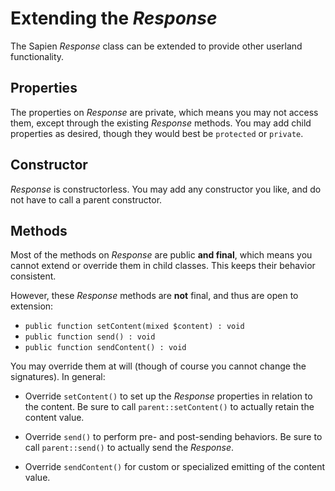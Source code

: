 # Extending the _Response_

The Sapien _Response_ class can be extended to provide other userland
functionality.

## Properties

The properties on _Response_ are private, which means you may not access
them, except through the existing _Response_ methods. You may add child
properties as desired, though they would best be `protected` or `private`.

## Constructor

_Response_ is constructorless. You may add any constructor you
like, and do not have to call a parent constructor.

## Methods

Most of the methods on _Response_ are public **and final**, which means you
cannot extend or override them in child classes. This keeps their behavior
consistent.

However, these _Response_ methods are **not** final, and thus are open to
extension:

- `public function setContent(mixed $content) : void`
- `public function send() : void`
- `public function sendContent() : void`

You may override them at will (though of course you cannot change the
signatures). In general:

- Override `setContent()` to set up the _Response_ properties in relation to
  the content. Be sure to call `parent::setContent()` to actually retain the
  content value.

- Override `send()` to perform pre- and post-sending behaviors. Be sure to call
  `parent::send()` to actually send the _Response_.

- Override `sendContent()` for custom or specialized emitting of the content
  value.
